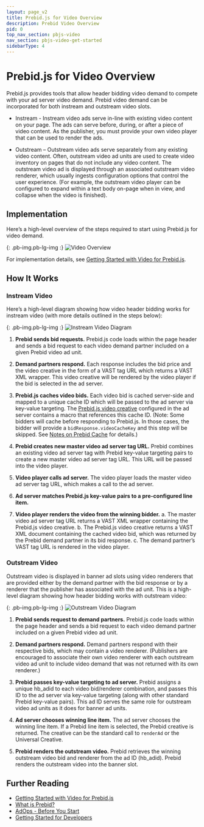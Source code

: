 ```yaml
---
layout: page_v2
title: Prebid.js for Video Overview
description: Prebid Video Overview
pid: 0
top_nav_section: pbjs-video
nav_section: pbjs-video-get-started
sidebarType: 4
---
```




# Prebid.js for Video Overview

Prebid.js provides tools that allow header bidding video demand to compete with your ad server video demand. Prebid video demand can be incorporated for both instream and outstream video slots.

-	Instream - Instream video ads serve in-line with existing video content on your page. The ads can serve before, during, or after a piece of video content. As the publisher, you must provide your own video player that can be used to render the ads.

-	Outstream – Outstream video ads serve separately from any existing video content.  Often, outstream video ad units are used to create video inventory on pages that do not include any video content. The outstream video ad is displayed through an associated outstream video renderer, which usually ingests configuration options that control the user experience. (For example, the outstream video player can be configured to expand within a text body on-page when in view, and collapse when the video is finished).

## Implementation

Here’s a high-level overview of the steps required to start using Prebid.js for video demand.

{: .pb-img.pb-lg-img :}
![Video Overview]({{site.baseurl}}/assets/images/prebid-video/video-overview.png)

For implementation details, see [Getting Started with Video for Prebid.js]({{site.github.url}}/prebid-video/video-getting-started.html).

## How It Works

### Instream Video

Here’s a high-level diagram showing how video header bidding works for instream video (with more details outlined in the steps below):

{: .pb-img.pb-lg-img :}
![Instream Video Diagram]({{site.baseurl}}/assets/images/prebid-video/instream-video.png)


1.	**Prebid sends bid requests.**
Prebid.js code loads within the page header and sends a bid request to each video demand partner included on a given Prebid video ad unit.

2.	**Demand partners respond.**
Each response includes the bid price and the video creative in the form of a VAST tag URL which returns a VAST XML wrapper.  This video creative will be rendered by the video player if the bid is selected in the ad server.

3.	**Prebid.js caches video bids.**
Each video bid is cached server-side and mapped to a unique cache ID which will be passed to the ad server via key-value targeting.  The [Prebid.js video creative]({{site.github.url}}/adops/setting-up-prebid-video-in-dfp.html#creative-setup) configured in the ad server contains a macro that references this cache ID. (Note: Some bidders will cache before responding to Prebid.js. In those cases, the bidder will provide a `bidResponse.videoCacheKey` and this step will be skipped. See [Notes on Prebid Cache]({{site.github.url}}/dev-docs/show-video-with-a-dfp-video-tag.html#notes-on-prebid-cache) for details.)

4.	**Prebid creates new master video ad server tag URL.**
Prebid combines an existing video ad server tag with Prebid key-value targeting pairs to create a new master video ad server tag URL.  This URL will be passed into the video player.

5.	**Video player calls ad server.**
The video player loads the master video ad server tag URL, which makes a call to the ad server.

6.	**Ad server matches Prebid.js key-value pairs to a pre-configured line item.**

7.	**Video player renders the video from the winning bidder.**
  a.	The master video ad server tag URL returns a VAST XML wrapper containing the Prebid.js video creative.
  b.	The Prebid.js video creative returns a VAST XML document containing the cached video bid, which was returned by the Prebid demand partner in its bid response.
  c.	The demand partner’s VAST tag URL is rendered in the video player.

### Outstream Video

Outstream video is displayed in banner ad slots using video renderers that are provided either by the demand partner with the bid response or by a renderer that the publisher has associated with the ad unit. This is a high-level diagram showing how header bidding works with outstream video:

{: .pb-img.pb-lg-img :}
![Outstream Video Diagram]({{site.baseurl}}/assets/images/prebid-video/outstream-video.png)

1.	**Prebid sends request to demand partners.**
Prebid.js code loads within the page header and sends a bid request to each video demand partner included on a given Prebid video ad unit.

2.	**Demand partners respond.**
Demand partners respond with their respective bids, which may contain a video renderer. (Publishers are encouraged to associate their own video renderer with each outstream video ad unit to include video demand that was not returned with its own renderer.)

3.	**Prebid passes key-value targeting to ad server.**
Prebid assigns a unique hb_adid to each video bid/renderer combination, and passes this ID to the ad server via key-value targeting (along with other standard Prebid key-value pairs). This ad ID serves the same role for outstream video ad units as it does for banner ad units.

4.	**Ad server chooses winning line item.**
The ad server chooses the winning line item. If a Prebid line item is selected, the Prebid creative is returned. The creative can be the standard call to `renderAd` or the Universal Creative.

5.	**Prebid renders the outstream video.**
Prebid retrieves the winning outstream video bid and renderer from the ad ID (hb_adid).  Prebid renders the outstream video into the banner slot.

## Further Reading

-   [Getting Started with Video for Prebid.js]({{site.github.url}}/prebid-video/video-getting-started.html)
-   [What is Prebid?]({{site.github.url}}/overview/intro.html)
-   [AdOps - Before You Start]({{site.github.url}}/adops.html)
-   [Getting Started for Developers]({{site.github.url}}/dev-docs/getting-started.html)
